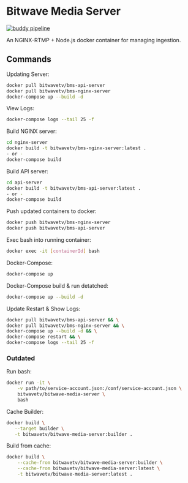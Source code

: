 # Bitwave Media Server

[![buddy pipeline](https://app.buddy.works/dispatchcommit/bitwave-media-server/pipelines/pipeline/222962/badge.svg?token=7ca31676b31d48f90081c7a32f778ceee54631084c4c537af857f2b82d470895 "buddy pipeline")](https://app.buddy.works/dispatchcommit/bitwave-media-server/pipelines/pipeline/222962)

An NGINX-RTMP + Node.js docker container for managing ingestion.

## Commands

Updating Server:

```bash
docker pull bitwavetv/bms-api-server
docker pull bitwavetv/bms-nginx-server
docker-compose up --build -d
```

View Logs:
```bash
docker-compose logs --tail 25 -f
```

Build NGINX server:
```bash
cd nginx-server
docker build -t bitwavetv/bms-nginx-server:latest .
- or -
docker-compose build
```

Build API server:
```bash
cd api-server
docker build -t bitwavetv/bms-api-server:latest .
- or -
docker-compose build
```

Push updated containers to docker:
```bash
docker push bitwavetv/bms-nginx-server
docker push bitwavetv/bms-api-server
```

Exec bash into running container:
```bash
docker exec -it [containerId] bash
```

Docker-Compose:
```bash
docker-compose up
```

Docker-Compose build & run detatched:
```bash
docker-compose up --build -d
```

Update Restart & Show Logs:
```bash
docker pull bitwavetv/bms-api-server && \
docker pull bitwavetv/bms-nginx-server && \
docker-compose up --build -d && \
docker-compose restart && \
docker-compose logs --tail 25 -f
```


### Outdated

Run bash:
```bash
docker run -it \
    -v path/to/service-account.json:/conf/service-account.json \
    bitwavetv/bitwave-media-server \
    bash
```

Cache Builder:
 ```bash
 docker build \
    --target builder \
    -t bitwavetv/bitwave-media-server:builder .
 ```
 
 Build from cache:
```bash
docker build \
    --cache-from bitwavetv/bitwave-media-server:builder \
    --cache-from bitwavetv/bitwave-media-server:latest \
    -t bitwavetv/bitwave-media-server:latest .
``` 

